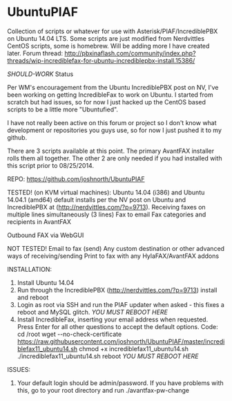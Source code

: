 UbuntuPIAF
====================
Collection of scripts or whatever for use with Asterisk/PIAF/IncrediblePBX on Ubuntu 14.04 LTS.
Some scripts are just modified from Nerdvittles CentOS scripts, some is homebrew.  Will be adding more I have created later.
Forum thread: http://pbxinaflash.com/community/index.php?threads/wip-incrediblefax-for-ubuntu-incrediblepbx-install.15386/

*SHOULD-WORK* Status

Per WM's encouragement from the Ubuntu IncrediblePBX post on NV, I've been working on getting IncredibleFax to work on Ubuntu. I started from scratch but had issues, so for now I just hacked up the CentOS based scripts to be a little more "Ubuntufied".

I have not really been active on this forum or project so I don't know what development or repositories you guys use, so for now I just pushed it to my github.

There are 3 scripts available at this point. The primary AvantFAX installer rolls them all together. The other 2 are only needed if you had installed with this script prior to 08/25/2014.

REPO:
https://github.com/joshnorth/UbuntuPIAF

TESTED! (on KVM virtual machines):
Ubuntu 14.04 (i386) and Ubuntu 14.04.1 (amd64) default installs per the NV post on Ubuntu and IncrediblePBX at (http://nerdvittles.com/?p=9713).
Receiving faxes on multiple lines simultaneously (3 lines)
Fax to email
Fax categories and recipients in AvantFAX

Outbound FAX via WebGUI

NOT TESTED!
Email to fax (send)
Any custom destination or other advanced ways of receiving/sending
Print to fax with any HylaFAX/AvantFAX addons

INSTALLATION:
1. Install Ubuntu 14.04
2. Run through the IncrediblePBX (http://nerdvittles.com/?p=9713) install and reboot
3. Login as root via SSH and run the PIAF updater when asked - this fixes a reboot and MySQL glitch. *YOU MUST REBOOT HERE*
4. Install IncredibleFax, inserting your email address when requested. Press Enter for all other questions to accept the default options.
Code:
cd /root
wget --no-check-certificate https://raw.githubusercontent.com/joshnorth/UbuntuPIAF/master/incrediblefax11_ubuntu14.sh
chmod +x incrediblefax11_ubuntu14.sh
./incrediblefax11_ubuntu14.sh
reboot
*YOU MUST REBOOT HERE*

ISSUES:
1. Your default login should be admin/password. If you have problems with this, go to your root directory and run ./avantfax-pw-change
